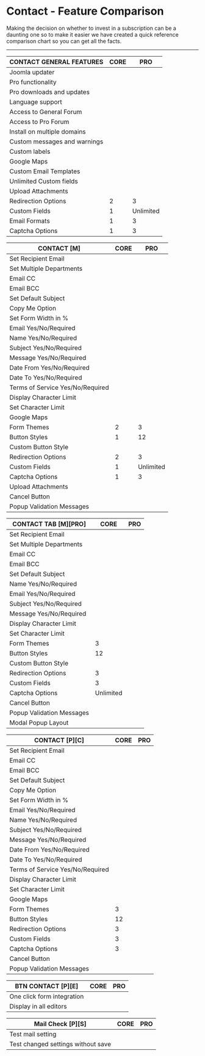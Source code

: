 

# Contact - Feature Comparison

<div class="alert alert-info">Making the decision on whether to invest in a subscription can be a daunting one so to make it easier we have created a quick reference comparison chart so you can get all the facts.</div>

---

| CONTACT GENERAL FEATURES           | CORE                   | PRO                    |
|------------------------------------|------------------------|------------------------|
| Joomla updater                     |<span class="icon-ok"></span>|<span class="icon-ok"></span>|
| Pro functionality                  |<span class="icon-not-ok"></span>|<span class="icon-ok"></span>|
| Pro downloads and updates     
| Language support                   
| Access to General Forum 
| Access to Pro Forum
| Install on multiple domains 
| Custom messages and warnings       | 
| Custom labels                      | 
| Google Maps                        | 
| Custom Email Templates             | 
| Unlimited Custom fields            | 
| Upload Attachments                 | 
| Redirection Options                | 2                      | 3                      |
| Custom Fields                      | 1                      | Unlimited              |
| Email Formats                      | 1                      | 3                      |
| Captcha Options                    | 1                      | 3                      |

| CONTACT \[M\]                      | CORE                   | PRO                    |
|------------------------------------|------------------------|------------------------|
| Set Recipient Email                | 
| Set Multiple Departments           | 
| Email CC                           | 
| Email BCC                          | 
| Set Default Subject                | 
| Copy Me Option                     | 
| Set Form Width in %                | 
| Email Yes/No/Required              | 
| Name Yes/No/Required               | 
| Subject Yes/No/Required            | 
| Message Yes/No/Required            | 
| Date From Yes/No/Required          | 
| Date To Yes/No/Required            | 
| Terms of Service Yes/No/Required   | 
| Display Character Limit            | 
| Set Character Limit                | 
| Google Maps                        | 
| Form Themes                        | 2                      | 3                      |
| Button Styles                      | 1                      | 12                     |
| Custom Button Style                | 
| Redirection Options                | 2                      | 3                      |
| Custom Fields                      | 1                      | Unlimited              |
| Captcha Options                    | 1                      | 3                      |
| Upload Attachments                 | 
| Cancel Button                      | 
| Popup Validation Messages          | 

| CONTACT TAB \[M\]\[PRO\]           | CORE                   | PRO                    |
|------------------------------------|------------------------|------------------------|
| Set Recipient Email                | 
| Set Multiple Departments           | 
| Email CC                           | 
| Email BCC                          | 
| Set Default Subject                | 
| Name Yes/No/Required               | 
| Email Yes/No/Required              | 
| Subject Yes/No/Required            | 
| Message Yes/No/Required            | 
| Display Character Limit            | 
| Set Character Limit                | 
| Form Themes                        | 3                      |
| Button Styles                      | 12                     |
| Custom Button Style                | 
| Redirection Options                | 3                      |
| Custom Fields                      | 3                      |
| Captcha Options                    | Unlimited              |
| Cancel Button                      | 
| Popup Validation Messages          | 
| Modal Popup Layout                 | 

| CONTACT \[P\]\[C\]                 | CORE                   | PRO                    |
|------------------------------------|------------------------|------------------------|
| Set Recipient Email                | 
| Email CC                           | 
| Email BCC                          | 
| Set Default Subject                | 
| Copy Me Option                     | 
| Set Form Width in %                | 
| Email Yes/No/Required              | 
| Name Yes/No/Required               | 
| Subject Yes/No/Required            | 
| Message Yes/No/Required            | 
| Date From Yes/No/Required          | 
| Date To Yes/No/Required            | 
| Terms of Service Yes/No/Required   | 
| Display Character Limit            | 
| Set Character Limit                | 
| Google Maps                        | 
| Form Themes                        | 3                      |
| Button Styles                      | 12                     |
| Redirection Options                | 3                      |
| Custom Fields                      | 3                      |
| Captcha Options                    | 3                      |
| Cancel Button                      |                       
| Popup Validation Messages          | 

| BTN CONTACT \[P\]\[E\]             | CORE                   | PRO                    |
|------------------------------------|------------------------|------------------------|
| One click form integration         | 
| Display in all editors             | 

| Mail Check \[P\]\[S\]              | CORE                   | PRO                    |
|------------------------------------|------------------------|------------------------|
| Test mail setting                  | 
| Test changed settings without save | 
